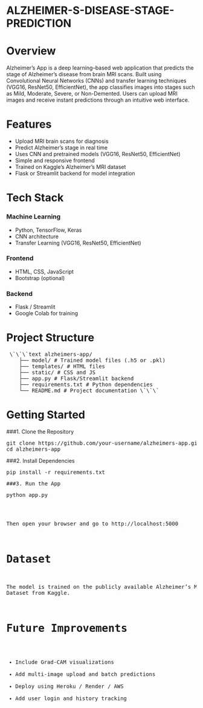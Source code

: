 # ALZHEIMER-S-DISEASE-STAGE-PREDICTION

# Overview
Alzheimer’s App is a deep learning–based web application that predicts the stage of Alzheimer’s disease from brain MRI scans. Built using Convolutional Neural Networks (CNNs) and transfer learning techniques (VGG16, ResNet50, EfficientNet), the app classifies images into stages such as Mild, Moderate, Severe, or Non-Demented. Users can upload MRI images and receive instant predictions through an intuitive web interface.

# Features
- Upload MRI brain scans for diagnosis
- Predict Alzheimer’s stage in real time
- Uses CNN and pretrained models (VGG16, ResNet50, EfficientNet)
- Simple and responsive frontend
- Trained on Kaggle’s Alzheimer’s MRI dataset
- Flask or Streamlit backend for model integration
  
# Tech Stack
### Machine Learning
- Python, TensorFlow, Keras
- CNN architecture
- Transfer Learning (VGG16, ResNet50, EfficientNet)
### Frontend
- HTML, CSS, JavaScript
- Bootstrap (optional)
### Backend
- Flask / Streamlit
- Google Colab for training
  
# Project Structure
  <pre> \`\`\`text alzheimers-app/
    ├── model/ # Trained model files (.h5 or .pkl)
    ├── templates/ # HTML files 
    ├── static/ # CSS and JS
    ├── app.py # Flask/Streamlit backend 
    ├── requirements.txt # Python dependencies 
    └── README.md # Project documentation \`\`\` </pre>

# Getting Started
###1. Clone the Repository
<pre>git clone https://github.com/your-username/alzheimers-app.git
cd alzheimers-app</pre>
###2. Install Dependencies
<pre>pip install -r requirements.txt<pre>
###3. Run the App
<pre>python app.py</pre>
Then open your browser and go to http://localhost:5000

# Dataset
The model is trained on the publicly available Alzheimer’s MRI Dataset from Kaggle.

# Future Improvements
- Include Grad-CAM visualizations
- Add multi-image upload and batch predictions
- Deploy using Heroku / Render / AWS
- Add user login and history tracking
